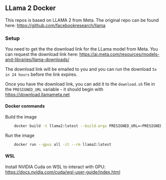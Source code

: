 ## LLama 2 Docker

This repos is based on LLAMA 2 from Meta. The original repo can be found here:
https://github.com/facebookresearch/llama


### Setup

You need to get the the download link for the LLama model from Meta. You can request the download link here:
https://ai.meta.com/resources/models-and-libraries/llama-downloads/ 

The download link will be emailed to you and you can run the download `5x in 24 hours` before the link expires.

Once you have the download link, you can add it to the `download.sh` file in the `PRESIGNED_URL` variable - it should begin with https://download.llamameta.net


#### Docker commands

Build the image
```bash
    docker build -t llama2:latest --build-args PRESIGNED_URL=<PRESIGNED_URL> --build-args MODEL_SIZE=<MODEL_SIZE> .
```

Run the image
```bash
    docker run --gpus all -it --rm llama2:latest
```

#### WSL 

Install NVIDIA Cuda on WSL to interact with GPU:
https://docs.nvidia.com/cuda/wsl-user-guide/index.html